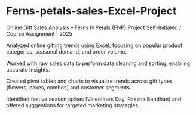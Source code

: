 # Ferns-petals-sales-Excel-Project

Online Gift Sales Analysis – Ferns N Petals (FNP) Project
Self-Initiated / Course Assignment | 2025

Analyzed online gifting trends using Excel, focusing on popular product categories, seasonal demand, and order volume.

Worked with raw sales data to perform data cleaning and sorting, enabling accurate insights.

Created pivot tables and charts to visualize trends across gift types (flowers, cakes, combos) and customer segments.

Identified festive season spikes (Valentine’s Day, Raksha Bandhan) and offered suggestions for targeted marketing strategies.
